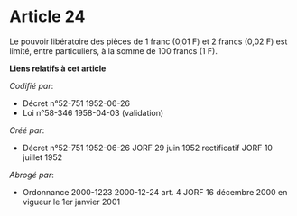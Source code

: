 # Article 24

Le pouvoir libératoire des pièces de 1 franc (0,01 F) et 2 francs (0,02 F) est limité, entre particuliers, à la somme de 100
francs (1 F).

**Liens relatifs à cet article**

_Codifié par_:

  - Décret n°52-751 1952-06-26
  - Loi n°58-346 1958-04-03 (validation)

_Créé par_:

  - Décret n°52-751 1952-06-26 JORF 29 juin 1952 rectificatif JORF 10 juillet 1952

_Abrogé par_:

  - Ordonnance 2000-1223 2000-12-24 art. 4 JORF 16 décembre 2000 en vigueur le 1er janvier 2001
